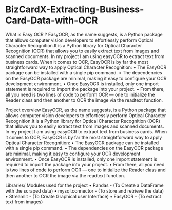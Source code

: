 # BizCardX-Extracting-Business-Card-Data-with-OCR
What is Easy OCR ?
EasyOCR, as the name suggests, is a Python package that allows computer vision developers to effortlessly perform Optical Character Recognition.It is a Python library for Optical Character Recognition (OCR) that allows you to easily extract text from images and scanned documents. In my project I am using easyOCR to extract text from business cards.
When it comes to OCR, EasyOCR is by far the most straightforward way to apply Optical Character Recognition:
•	The EasyOCR package can be installed with a single pip command.
•	The dependencies on the EasyOCR package are minimal, making it easy to configure your OCR development environment.
•	Once EasyOCR is installed, only one import statement is required to import the package into your project.
•	From there, all you need is two lines of code to perform OCR — one to initialize the Reader class and then another to OCR the image via the readtext function.


Project overview
EasyOCR, as the name suggests, is a Python package that allows computer vision developers to effortlessly perform Optical Character Recognition.It is a Python library for Optical Character Recognition (OCR) that allows you to easily extract text from images and scanned documents. In my project I am using easyOCR to extract text from business cards.
When it comes to OCR, EasyOCR is by far the most straightforward way to apply Optical Character Recognition:
•	The EasyOCR package can be installed with a single pip command.
•	The dependencies on the EasyOCR package are minimal, making it easy to configure your OCR development environment.
•	Once EasyOCR is installed, only one import statement is required to import the package into your project.
•	From there, all you need is two lines of code to perform OCR — one to initialize the Reader class and then another to OCR the image via the readtext function.

Libraries/ Modules used for the project
•	Pandas - (To Create a DataFrame with the scraped data)
•	mysql.connector - (To store and retrieve the data)
•	Streamlit - (To Create Graphical user Interface)
•	EasyOCR - (To extract text from images)
